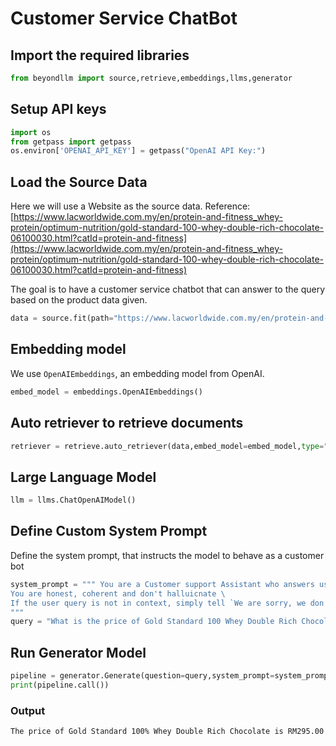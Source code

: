 # Customer Service ChatBot

## Import the required libraries

```py
from beyondllm import source,retrieve,embeddings,llms,generator
```

## Setup API keys

```py
import os
from getpass import getpass
os.environ['OPENAI_API_KEY'] = getpass("OpenAI API Key:")
```

## Load the Source Data

Here we will use a Website as the source data. Reference: [https://www.lacworldwide.com.my/en/protein-and-fitness_whey-protein/optimum-nutrition/gold-standard-100-whey-double-rich-chocolate-06100030.html?catId=protein-and-fitness](https://www.lacworldwide.com.my/en/protein-and-fitness_whey-protein/optimum-nutrition/gold-standard-100-whey-double-rich-chocolate-06100030.html?catId=protein-and-fitness)

The goal is to have a customer service chatbot that can answer to the query based on the product data given. 

```py
data = source.fit(path="https://www.lacworldwide.com.my/en/protein-and-fitness_whey-protein/optimum-nutrition/gold-standard-100-whey-double-rich-chocolate-06100030.html?catId=protein-and-fitness", dtype="url", chunk_size=512,chunk_overlap=0)
```

## Embedding model

We use ``OpenAIEmbeddings``, an embedding model from OpenAI.

```py
embed_model = embeddings.OpenAIEmbeddings()
```

## Auto retriever to retrieve documents

```py
retriever = retrieve.auto_retriever(data,embed_model=embed_model,type="normal",top_k=4)
```

## Large Language Model

```py
llm = llms.ChatOpenAIModel()
```

## Define Custom System Prompt

Define the system prompt, that instructs the model to behave as a customer bot

```python
system_prompt = """ You are a Customer support Assistant who answers user query from the given CONTEXT, sound like a customer service\
You are honest, coherent and don't halluicnate \
If the user query is not in context, simply tell `We are sorry, we don't have information on this` \
"""
query = "What is the price of Gold Standard 100 Whey Double Rich Chocolate?"
```

## Run Generator Model

```python
pipeline = generator.Generate(question=query,system_prompt=system_prompt,retriever=retriever,llm=llm)
print(pipeline.call())
```

### Output

```bash
The price of Gold Standard 100% Whey Double Rich Chocolate is RM295.00 for a 5 lb container. This is the member price, which allows you to save 32%. The usual price is RM436.90. If you're interested, you can add it to your cart by clicking on the "Add to Cart" button. Let me know if you need any further assistance!
```

